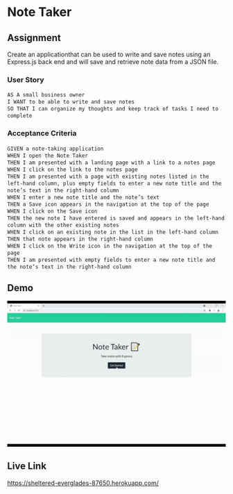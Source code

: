 # Note Taker

## Assignment
Create an applicationthat can be used to write and save notes using an Express.js back end and will save and retrieve note data from a JSON file.

### User Story

```
AS A small business owner
I WANT to be able to write and save notes
SO THAT I can organize my thoughts and keep track of tasks I need to complete
```

### Acceptance Criteria

```
GIVEN a note-taking application
WHEN I open the Note Taker
THEN I am presented with a landing page with a link to a notes page
WHEN I click on the link to the notes page
THEN I am presented with a page with existing notes listed in the left-hand column, plus empty fields to enter a new note title and the note’s text in the right-hand column
WHEN I enter a new note title and the note’s text
THEN a Save icon appears in the navigation at the top of the page
WHEN I click on the Save icon
THEN the new note I have entered is saved and appears in the left-hand column with the other existing notes
WHEN I click on an existing note in the list in the left-hand column
THEN that note appears in the right-hand column
WHEN I click on the Write icon in the navigation at the top of the page
THEN I am presented with empty fields to enter a new note title and the note’s text in the right-hand column
```

## Demo
  ![Demo](https://github.com/OrtizAlex/AO-Homework11-NoteTaker/blob/main/Demo.gif)  

## Live Link
https://sheltered-everglades-87650.herokuapp.com/
